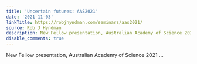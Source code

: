 ```yaml
---
title: 'Uncertain futures: AAS2021'
date: '2021-11-03'
linkTitle: https://robjhyndman.com/seminars/aas2021/
source: Rob J Hyndman
description: New Fellow presentation, Australian Academy of Science 2021  ...
disable_comments: true
---
```

New Fellow presentation, Australian Academy of Science 2021  ...